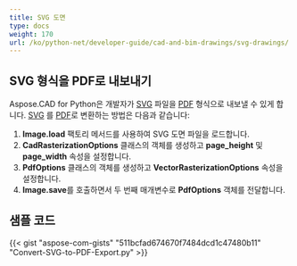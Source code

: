 ```yaml
---
title: SVG 도면
type: docs
weight: 170
url: /ko/python-net/developer-guide/cad-and-bim-drawings/svg-drawings/
---
```


## **SVG 형식을 PDF로 내보내기**

Aspose.CAD for Python은 개발자가 [SVG](https://docs.fileformat.com/page-description-language/svg/) 파일을 [PDF](https://docs.fileformat.com/pdf/) 형식으로 내보낼 수 있게 합니다. [SVG](https://docs.fileformat.com/page-description-language/svg/) 를 [PDF](https://docs.fileformat.com/pdf/)로 변환하는 방법은 다음과 같습니다:

1. **Image.load** 팩토리 메서드를 사용하여 SVG 도면 파일을 로드합니다.
1. **CadRasterizationOptions** 클래스의 객체를 생성하고 **page_height** 및 **page_width** 속성을 설정합니다.
1. **PdfOptions** 클래스의 객체를 생성하고 **VectorRasterizationOptions** 속성을 설정합니다.
1. **Image.save**를 호출하면서 두 번째 매개변수로 **PdfOptions** 객체를 전달합니다.

## 샘플 코드

{{< gist "aspose-com-gists" "511bcfad674670f7484dcd1c47480b11" "Convert-SVG-to-PDF-Export.py" >}}
